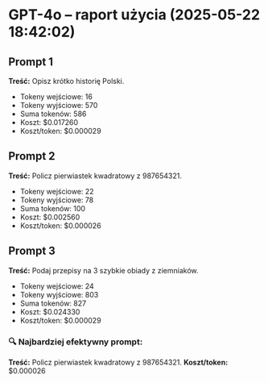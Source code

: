 # GPT-4o – raport użycia (2025-05-22 18:42:02)

## Prompt 1
**Treść:** Opisz krótko historię Polski.
- Tokeny wejściowe: 16
- Tokeny wyjściowe: 570
- Suma tokenów: 586
- Koszt: $0.017260
- Koszt/token: $0.000029

## Prompt 2
**Treść:** Policz pierwiastek kwadratowy z 987654321.
- Tokeny wejściowe: 22
- Tokeny wyjściowe: 78
- Suma tokenów: 100
- Koszt: $0.002560
- Koszt/token: $0.000026

## Prompt 3
**Treść:** Podaj przepisy na 3 szybkie obiady z ziemniaków.
- Tokeny wejściowe: 24
- Tokeny wyjściowe: 803
- Suma tokenów: 827
- Koszt: $0.024330
- Koszt/token: $0.000029

### 🔍 Najbardziej efektywny prompt:
**Treść:** Policz pierwiastek kwadratowy z 987654321.
**Koszt/token:** $0.000026
